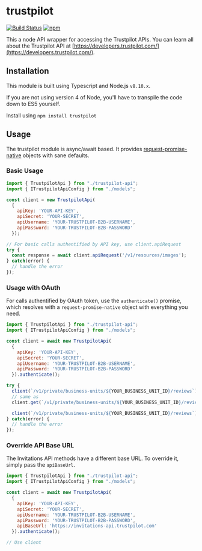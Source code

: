 # trustpilot

[![Build Status](https://travis-ci.org/trustpilot/node-trustpilot.svg?branch=master)](https://travis-ci.org/trustpilot/node-trustpilot) [![npm](https://img.shields.io/npm/v/trustpilot.svg)](https://www.npmjs.com/package/trustpilot)

This a node API wrapper for accessing the Trustpilot APIs. You can learn all about the Trustpilot API at [https://developers.trustpilot.com/](https://developers.trustpilot.com/).

## Installation

This module is built using Typescript and Node.js `v8.10.x`.

If you are not using version 4 of Node, you'll have to transpile the code down to ES5 yourself.

Install using `npm install trustpilot`

## Usage

The trustpilot module is async/await based. It provides [request-promise-native](https://github.com/request/request-promise-native) objects with sane defaults.

### Basic Usage

```js
import { TrustpilotApi } from "./trustpilot-api";
import { ITrustpilotApiConfig } from "./models";

const client = new TrustpilotApi(
  {
    apiKey: 'YOUR-API-KEY',
    apiSecret: 'YOUR-SECRET',
    apiUsername: 'YOUR-TRUSTPILOT-B2B-USERNAME',
    apiPassword: 'YOUR-TRUSTPILOT-B2B-PASSWORD'
  });

// For basic calls authentified by API key, use client.apiRequest
try {
  const response = await client.apiRequest('/v1/resources/images');
} catch(error) {
  // handle the error
});
```

### Usage with OAuth

For calls authentified by OAuth token, use the `authenticate()` promise, which resolves with a `request-promise-native`
object with everything you need.

```js
import { TrustpilotApi } from "./trustpilot-api";
import { ITrustpilotApiConfig } from "./models";

const client = await new TrustpilotApi(
  {
    apiKey: 'YOUR-API-KEY',
    apiSecret: 'YOUR-SECRET',
    apiUsername: 'YOUR-TRUSTPILOT-B2B-USERNAME',
    apiPassword: 'YOUR-TRUSTPILOT-B2B-PASSWORD'
  }).authenticate();

try {
  client(`/v1/private/business-units/${YOUR_BUSINESS_UNIT_ID}/reviews`);
  // same as
  client.get(`/v1/private/business-units/${YOUR_BUSINESS_UNIT_ID}/reviews`);

  client(`/v1/private/business-units/${YOUR_BUSINESS_UNIT_ID}/reviews`);
} catch(error) {
  // handle the error
});
```

### Override API Base URL

The Invitations API methods have a different base URL. To override it, simply pass the `apiBaseUrl`.

```js
import { TrustpilotApi } from "./trustpilot-api";
import { ITrustpilotApiConfig } from "./models";

const client = await new TrustpilotApi(
  {
    apiKey: 'YOUR-API-KEY',
    apiSecret: 'YOUR-SECRET',
    apiUsername: 'YOUR-TRUSTPILOT-B2B-USERNAME',
    apiPassword: 'YOUR-TRUSTPILOT-B2B-PASSWORD',
    apiBaseUrl: 'https://invitations-api.trustpilot.com'
  }).authenticate();

// Use client
```
